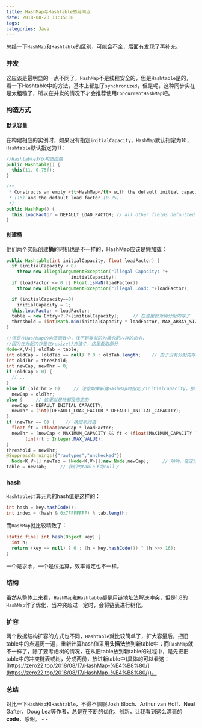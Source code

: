 ```yaml
---
title: HashMap与Hashtable的异同点
date: 2018-08-23 11:15:38
tags:
categories: Java
---
```


总结一下`HashMap`和`Hashtable`的区别，可能会不全，后面有发现了再补充。

### 并发

这应该是最明显的一点不同了，`HashMap`不是线程安全的，但是`Hashtable`是的，看一下Hashtable中的方法，基本上都加了`synchronized`，但是呢，这种同步实在是太粗糙了，所以在并发的情况下才会推荐使用`ConcurrentHashMap`吧。

<!--more-->

### 构造方式

#### 默认容量

在构建相应的实例时，如果没有指定`initialCapacity`，`HashMap`默认指定为16，`Hashtable`默认指定为11：

``` java
//Hashtable默认构造函数
public Hashtable() {
  this(11, 0.75f);
}

/**
 * Constructs an empty <tt>HashMap</tt> with the default initial capacity
 * (16) and the default load factor (0.75).
 */
public HashMap() {
  this.loadFactor = DEFAULT_LOAD_FACTOR; // all other fields defaulted
}
```

#### 创建桶

他们两个实际创建**桶**的时机也是不一样的，HashMap应该是懒加载：

``` java
public Hashtable(int initialCapacity, float loadFactor) {
  if (initialCapacity < 0)
    throw new IllegalArgumentException("Illegal Capacity: "+
                        initialCapacity);
  if (loadFactor <= 0 || Float.isNaN(loadFactor))
    throw new IllegalArgumentException("Illegal Load: "+loadFactor);

  if (initialCapacity==0)
    initialCapacity = 1;
  this.loadFactor = loadFactor;
  table = new Entry<?,?>[initialCapacity];     // 在这里就为桶分配内存了
  threshold = (int)Math.min(initialCapacity * loadFactor, MAX_ARRAY_SIZE + 1);
}

//但是在HashMap的构造函数中，找不到类似的为桶分配内存的命令，
//因为在分配内存是在resize()方法中，这里截取部分
Node<K,V>[] oldTab = table;
int oldCap = (oldTab == null) ? 0 : oldTab.length;    // 由于没有分配内存，所以此时table还是null，因此oldCap == 0
int oldThr = threshold;
int newCap, newThr = 0;
if (oldCap > 0) {
  // ...
}
else if (oldThr > 0)     // 注意如果新建HashMap时指定了initialCapacity，那么会根据这个值初始化 threshold
  newCap = oldThr;
else {     // 这里就是啥都没指定的
  newCap = DEFAULT_INITIAL_CAPACITY;
  newThr = (int)(DEFAULT_LOAD_FACTOR * DEFAULT_INITIAL_CAPACITY);
}
if (newThr == 0) {    // 确定新阀值
  float ft = (float)newCap * loadFactor;
  newThr = (newCap < MAXIMUM_CAPACITY && ft < (float)MAXIMUM_CAPACITY ?
       (int)ft : Integer.MAX_VALUE);
}
threshold = newThr;
@SuppressWarnings({"rawtypes","unchecked"})
  Node<K,V>[] newTab = (Node<K,V>[])new Node[newCap];     // 呐呐，在这分配内存
table = newTab;     // 我们的table不为null了
```

### hash

`Hashtable`计算元素的hash值是这样的：

``` java
int hash = key.hashCode();
int index = (hash & 0x7FFFFFFF) % tab.length;
```

而`HashMap`就比较精致了：

``` java
static final int hash(Object key) {
  int h;
  return (key == null) ? 0 : (h = key.hashCode()) ^ (h >>> 16);
}
```

一个是求余，一个是位运算，效率肯定也不一样。

### 结构

虽然从整体上来看，`HashMap`和`Hashtable`都是用链地址法解决冲突，但是1.8的`HashMap`作了优化，当冲突超过一定时，会将链表进行树化。

### 扩容

两个数据结构扩容的方式也不同，`Hashtable`就比较简单了，扩大容量后，把旧table中的点遍历一遍，重新计算hash值采用**头插法**放到新table中；而`HashMap`就不一样了，除了要考虑树的情况，在从旧table放到新table的过程中，是先把旧table中的冲突链表或树，分成两份，放进新table中(具体的可以看这：[https://zero22.top/2018/08/17/HashMap-%E4%B8%80/](https://zero22.top/2018/08/17/HashMap-%E4%B8%80/))。

### 总结

对比一下`HashMap`和`Hashtable`，不得不佩服Josh Bloch、Arthur van Hoff、Neal Gafter、Doug Lea等作者，总是在不断的优化、创新，让我看到这么漂亮的**code**，感谢。 - -